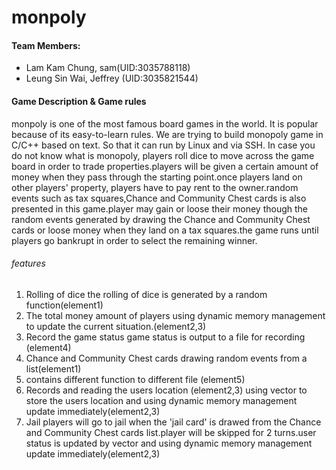# monpoly

#### Team Members:
- Lam Kam Chung, sam(UID:3035788118)
- Leung Sin Wai, Jeffrey (UID:3035821544)

#### Game Description & Game rules

monpoly is one of the most famous board games in the world. It is popular because of its easy-to-learn rules. We are trying to build monopoly game in C/C++ based on text. So that it can run by Linux and via SSH. In case you do not know what is monopoly, players roll dice to move across the game board in order to trade properties.players will be given a certain amount of money when they pass through the starting point.once players land on other players' property, players have to pay rent to the owner.random events such as tax squares,Chance and Community Chest cards is also presented in this game.player may gain or loose their money though the random events generated by drawing the Chance and Community Chest cards or loose money when they land on a tax squares.the game runs until players go bankrupt in order to select the remaining winner.


###### features
1. Rolling of dice
   the rolling of dice is generated by a random function(element1)
2. The total money amount of players
   using dynamic memory management to update the current situation.(element2,3)
3. Record the game status
   game status is output to a file for recording (element4)
4. Chance and Community Chest cards
   drawing random events from a list(element1)
5. contains different function to different file (element5)
6. Records and reading the users location (element2,3)
   using vector to store the users location and using dynamic memory management update immediately(element2,3)
7. Jail
   players will go to jail when the 'jail card' is drawed from the Chance and Community Chest cards list.player will be skipped for 2 turns.user status is updated by vector and
   using dynamic memory management update immediately(element2,3)
